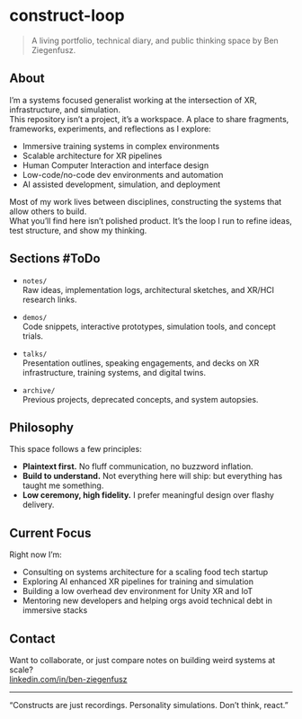 # construct-loop

> A living portfolio, technical diary, and public thinking space by Ben Ziegenfusz.

## About

I’m a systems focused generalist working at the intersection of XR, infrastructure, and simulation.  
This repository isn’t a project, it’s a workspace. A place to share fragments, frameworks, experiments, and reflections as I explore:

- Immersive training systems in complex environments  
- Scalable architecture for XR pipelines  
- Human Computer Interaction and interface design  
- Low-code/no-code dev environments and automation  
- AI assisted development, simulation, and deployment  

Most of my work lives between disciplines, constructing the systems that allow others to build.  
What you’ll find here isn’t polished product. It’s the loop I run to refine ideas, test structure, and show my thinking.

## Sections #ToDo

- `notes/`  
  Raw ideas, implementation logs, architectural sketches, and XR/HCI research links.

- `demos/`  
  Code snippets, interactive prototypes, simulation tools, and concept trials.

- `talks/`  
  Presentation outlines, speaking engagements, and decks on XR infrastructure, training systems, and digital twins.

- `archive/`  
  Previous projects, deprecated concepts, and system autopsies.

## Philosophy

This space follows a few principles:

- **Plaintext first.** No fluff communication, no buzzword inflation.
- **Build to understand.** Not everything here will ship: but everything has taught me something.
- **Low ceremony, high fidelity.** I prefer meaningful design over flashy delivery.

## Current Focus

Right now I’m:

- Consulting on systems architecture for a scaling food tech startup
- Exploring AI enhanced XR pipelines for training and simulation
- Building a low overhead dev environment for Unity XR and IoT
- Mentoring new developers and helping orgs avoid technical debt in immersive stacks

## Contact

Want to collaborate, or just compare notes on building weird systems at scale?  
[linkedin.com/in/ben-ziegenfusz](https://www.linkedin.com/in/ben-ziegenfusz)

---

“Constructs are just recordings. Personality simulations. Don’t think, react.”
